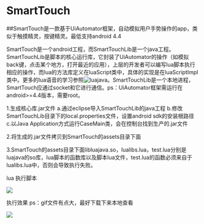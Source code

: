 # SmartTouch
##SmartTouch是一款基于UiAutomator框架，自动模拟用户手势操作的app，类似于触摸精灵，按键精灵。最低支持android 4.4

SmartTouch是一个android工程，而SmartTouchLib是一个java工程。SmartTouchLib是脚本的核心运行库，它封装了UiAutomator的操作（如模拟back键，点击某个地方，打开最近的应用），上层的开发者可以编写lua脚本执行相应的操作，而lua的方法库定义在luaScript类中，具体的实现是在luaScriptImpl类中。更多的lua语音的学习参照![luajava](https://github.com/jasonsantos/luajava)。SmartTouchLib是一个本地进程，SmartTouch应通过socket和它进行通信。ps：UiAutomator框架需运行在android>=4.4版本，需要root。

1.生成核心库.jar文件
  a.通过eclipse导入SmartTouchLib的java工程
  b.修改SmartTouchLib目录下的local.properties文件，设置android sdk的安装根路径
  c.以Java Application方式运行CaseMain类，会在控制台找到生产的.jar文件

2.将生成的.jar文件拷贝到SmartTouch的assets目录下面

3.SmartTouch的assets目录下面libluajava.so，lualibs.lua，test.lua分别是luajava的so库，lua脚本的函数库以及脚本lua文件，test.lua的函数必须来自于lualibs.lua中，否则会导致执行失败。

lua 执行脚本

![](https://raw.githubusercontent.com/yijiebuyi/SmartTouch/master/lua_script.png)




执行效果 ps：gif文件有点大，最好下载下来本地查看

![](https://raw.githubusercontent.com/yijiebuyi/SmartTouch/master/preview.gif)



